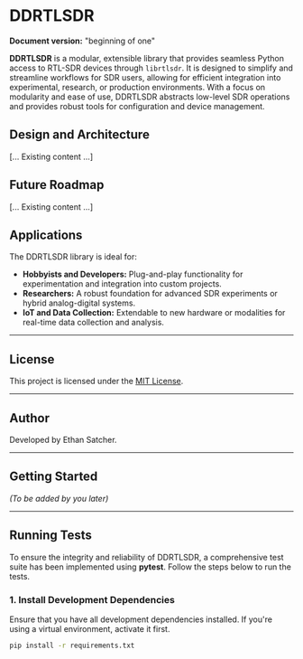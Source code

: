 # DDRTLSDR

**Document version:** "beginning of one"

**DDRTLSDR** is a modular, extensible library that provides seamless Python access to RTL-SDR devices through `librtlsdr`. It is designed to simplify and streamline workflows for SDR users, allowing for efficient integration into experimental, research, or production environments. With a focus on modularity and ease of use, DDRTLSDR abstracts low-level SDR operations and provides robust tools for configuration and device management.

## Design and Architecture

[... Existing content ...]

## Future Roadmap

[... Existing content ...]

## Applications

The DDRTLSDR library is ideal for:
- **Hobbyists and Developers:** Plug-and-play functionality for experimentation and integration into custom projects.
- **Researchers:** A robust foundation for advanced SDR experiments or hybrid analog-digital systems.
- **IoT and Data Collection:** Extendable to new hardware or modalities for real-time data collection and analysis.

---

## License

This project is licensed under the [MIT License](LICENSE).

---

## Author

Developed by Ethan Satcher.

---

## Getting Started

*(To be added by you later)*

---

## Running Tests

To ensure the integrity and reliability of DDRTLSDR, a comprehensive test suite has been implemented using **pytest**. Follow the steps below to run the tests.

### **1. Install Development Dependencies**

Ensure that you have all development dependencies installed. If you're using a virtual environment, activate it first.

```bash
pip install -r requirements.txt
